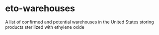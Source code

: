 # eto-warehouses
A list of confirmed and potential warehouses in the United States storing products sterilized with ethylene oxide
